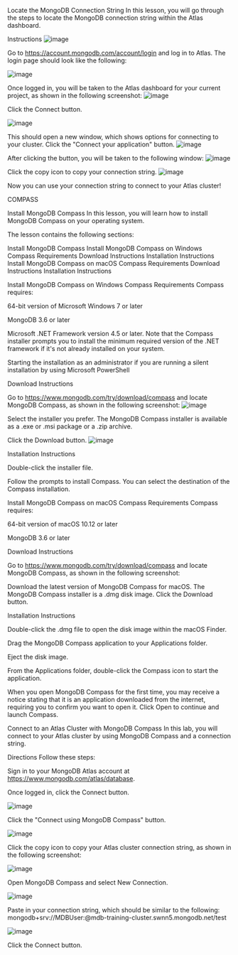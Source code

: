 
Locate the MongoDB Connection String
In this lesson, you will go through the steps to locate the MongoDB connection string within the Atlas dashboard.

Instructions
![image](https://github.com/tentaclepurple/MongoDB_python_developer/assets/116112114/444e56d0-ec3d-45d4-864d-1c4b5148f46f)


Go to https://account.mongodb.com/account/login and log in to Atlas. The login page should look like the following:

![image](https://github.com/tentaclepurple/MongoDB_python_developer/assets/116112114/3ae74896-d424-4ff4-b4ce-1857de44981b)

Once logged in, you will be taken to the Atlas dashboard for your current project, as shown in the following screenshot: 
![image](https://github.com/tentaclepurple/MongoDB_python_developer/assets/116112114/12db750f-ac35-457f-988d-9fcf7e81ddda)


Click the Connect button. 

![image](https://github.com/tentaclepurple/MongoDB_python_developer/assets/116112114/bd399835-51bd-4cb0-bea9-d6d522ff1a6c)

This should open a new window, which shows options for connecting to your cluster. Click the "Connect your application" button. 
![image](https://github.com/tentaclepurple/MongoDB_python_developer/assets/116112114/c4f9149b-7fd5-454c-9265-422314b6c4d0)


After clicking the button, you will be taken to the following window: 
![image](https://github.com/tentaclepurple/MongoDB_python_developer/assets/116112114/0718b680-a76f-4f16-bc3a-623d8034de52)


Click the copy icon to copy your connection string. 
![image](https://github.com/tentaclepurple/MongoDB_python_developer/assets/116112114/e49c78a1-d3c8-4ad5-a76d-787841f05a1f)

Now you can use your connection string to connect to your Atlas cluster!



COMPASS

Install MongoDB Compass
In this lesson, you will learn how to install MongoDB Compass on your operating system.

The lesson contains the following sections:

Install MongoDB Compass
Install MongoDB Compass on Windows
Compass Requirements
Download Instructions
Installation Instructions
Install MongoDB Compass on macOS
Compass Requirements
Download Instructions
Installation Instructions

Install MongoDB Compass on Windows
Compass Requirements
Compass requires:

64-bit version of Microsoft Windows 7 or later

MongoDB 3.6 or later

Microsoft .NET Framework version 4.5 or later. Note that the Compass installer prompts you to install the minimum required version of the .NET framework if it's not already installed on your system.

Starting the installation as an administrator if you are running a silent installation by using Microsoft PowerShell


Download Instructions


Go to https://www.mongodb.com/try/download/compass and locate MongoDB Compass, as shown in the following screenshot: 
![image](https://github.com/tentaclepurple/MongoDB_python_developer/assets/116112114/6fe5d55a-906a-4013-bb5e-09ad8a7b3a8c)

Select the installer you prefer. The MongoDB Compass installer is available as a .exe or .msi package or a .zip archive.


Click the Download button. 
![image](https://github.com/tentaclepurple/MongoDB_python_developer/assets/116112114/6182a8c8-6309-468f-877b-2bf11c47d502)


Installation Instructions

Double-click the installer file.

Follow the prompts to install Compass. You can select the destination of the Compass installation.


Install MongoDB Compass on macOS
Compass Requirements
Compass requires:

64-bit version of macOS 10.12 or later

MongoDB 3.6 or later


Download Instructions


Go to https://www.mongodb.com/try/download/compass and locate MongoDB Compass, as shown in the following screenshot: 

Download the latest version of MongoDB Compass for macOS. The MongoDB Compass installer is a .dmg disk image.
Click the Download button. 




Installation Instructions


Double-click the .dmg file to open the disk image within the macOS Finder.

Drag the MongoDB Compass application to your Applications folder.

Eject the disk image.

From the Applications folder, double-click the Compass icon to start the application.

When you open MongoDB Compass for the first time, you may receive a notice stating that it is an application downloaded from the internet, requiring you to confirm you want to open it. Click Open to continue and launch Compass.



Connect to an Atlas Cluster with MongoDB Compass
In this lab, you will connect to your Atlas cluster by using MongoDB Compass and a connection string.


Directions
Follow these steps:


Sign in to your MongoDB Atlas account at https://www.mongodb.com/atlas/database.

Once logged in, click the Connect button. 

![image](https://github.com/tentaclepurple/MongoDB_python_developer/assets/116112114/7d45c4f9-93ae-4e22-a9ae-71c9326ad10e)


Click the "Connect using MongoDB Compass" button. 

![image](https://github.com/tentaclepurple/MongoDB_python_developer/assets/116112114/92cf7ead-1313-4434-a864-4fd9f50bdf05)


Click the copy icon to copy your Atlas cluster connection string, as shown in the following screenshot: 


![image](https://github.com/tentaclepurple/MongoDB_python_developer/assets/116112114/8af8acc7-38af-42a1-af10-29ddc640e641)

Open MongoDB Compass and select New Connection. 

![image](https://github.com/tentaclepurple/MongoDB_python_developer/assets/116112114/242ea08f-f5f1-4c77-9868-72ec7633c4ef)


Paste in your connection string, which should be similar to the following:
mongodb+srv://MDBUser:<password>@mdb-training-cluster.swnn5.mongodb.net/test

![image](https://github.com/tentaclepurple/MongoDB_python_developer/assets/116112114/7da3ef78-43e6-4422-a24e-8f1046c55543)



Click the Connect button.  
